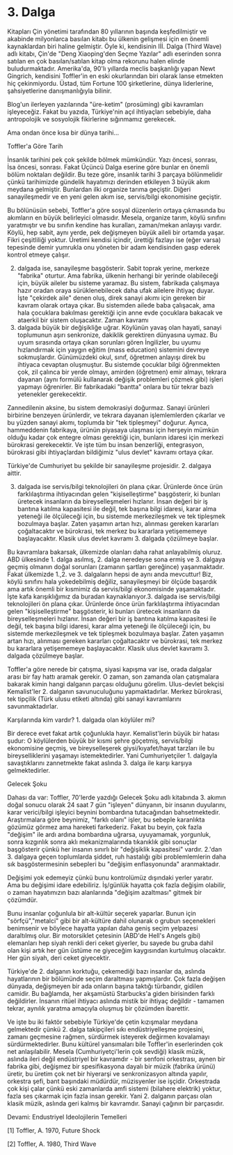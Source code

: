 # 3. Dalga

Kitapları Çin yönetimi tarafından 80 yıllarının başında keşfedilmiştir
ve akabinde milyonlarca basılan kitabı bu ülkenin gelişmesi için en
önemli kaynaklardan biri haline gelmiştir. Öyle ki, kendisinin
Iİİ. Dalga (Third Wave) adlı kitabı, Çin'de "Deng Xiaoping'den Seçme
Yazılar" adlı eserinden sonra satılan en çok basılan/satılan kitap
olma rekorunu halen elinde buludurmaktadır. Amerika'da, 90'lı yıllarda
meclis başkanlığı yapan Newt Gingrich, kendisini Toffler'in en eski
okurlarından biri olarak lanse etmekten hiç çekinmiyordu. Üstad, tüm
Fortune 100 şirketlerine, dünya liderlerine, şahsiyetlerine
danışmanlığıyla bilinir.

Blog'un ilerleyen yazılarında "üre-ketim" (prosüming) gibi kavramları
işleyeceğiz. Fakat bu yazıda, Türkiye'nin açıl ihtiyaçları sebebiyle,
daha antropolojik ve sosyolojik fikirlerine sığınmamız gerekecek.

Ama ondan önce kısa bir dünya tarihi...

Toffler'a Göre Tarih

İnsanlık tarihini pek çok şekilde bölmek mümkündür. Yazı öncesi,
sonrası, İsa öncesi, sonrası. Fakat Üçüncü Dalga eserine göre bunlar
en önemli bölüm noktaları değildir. Bu teze göre, insanlık tarihi 3
parçaya bölünmelidir çünkü tarihimizde gündelik hayatımızı derinden
etkileyen 3 büyük akım meydana gelmiştir. Bunlardan ilki organize
tarıma geçiştir. Diğeri sanayileşmedir ve en yeni gelen akım ise,
servis/bilgi ekonomisine geçiştir.

Bu bölünüsün sebebi, Toffler'a göre sosyal düzenlerin ortaya
çıkmasında bu akımların en büyük belirleyici olmasıdır. Mesela,
organize tarım, köylü sınıfını yaratmıştır ve bu sınıfın kendine has
kuralları, zaman/mekan anlayışı vardır. Köylü, hep sabit, aynı yerde,
pek değişmeyen büyük aileli bir ortamda yaşar. Fikri çeşitliliği
yoktur. Üretimi kendisi içindir, ürettiği fazlayı ise (eğer varsa)
tepesinde demir yumrukla onu yöneten bir adam kendisinden gasp ederek
kontrol etmeye çalışır.

2. dalgada ise, sanayileşme başgösterir. Sabit toprak yerine, merkeze
"fabrika" oturtur. Ama fabrika, ülkenin herhangi bir yerinde
olabileceği için, büyük aileler bu sisteme yaramaz. Bu sistem,
fabrikada çalışmaya hazır oradan oraya sürüklenebilecek daha ufak
ailelere ihtiyaç duyar. İşte "çekirdek aile" denen oluş, direk sanayi
akımı için gereken bir kavram olarak ortaya çıkar. Bu sistemden ailede
baba çalışacak, ama hala çocuklara bakılması gerektiği için anne evde
çocuklara bakacak ve ataerkil bir sistem oluşacaktır. Zaman kavramı
2. dalgada büyük bir değişikliğe uğrar. Köylünün yavaş olan hayati,
sanayi toplumunun aşırı senkronize, dakiklik gerektiren dünyasına
uymaz. Bu uyum sırasında ortaya çıkan sorunları gören İngilizler, bu
uyumu hızlandırmak için yaygın eğitim (mass education) sistemini
devreye sokmuşlardır. Günümüzdeki okul, sınıf, öğretmen anlayışı direk
bu ihtiyaca cevaptan oluşmuştur. Bu sistemde çocuklar bilgi
öğrenmekten çok, zil çalınca bir yerde olmayı, amirden (öğretmen) emir
almayı, tekrara dayanan (aynı formülü kullanarak değişik problemleri
çözmek gibi) işleri yapmayı öğrenirler. Bir fabrikadaki "bantta"
onlara bu tür tekrar bazlı yetenekler gerekecektir.

Zannedilenin aksine, bu sistem demokrasiyi doğurmaz. Sanayi ürünleri
birbirine benzeyen ürünlerdir, ve tekrara dayanan işlemlemlerden
çıkarlar ve bu yüzden sanayi akımı, toplumda bir "tek tipleşmeyi"
doğurur. Ayrıca, hammeddenin fabrikaya, ürünün piyasaya ulaşması için
herşeyin mümkün olduğu kadar çok entegre olması gerektiği için,
bunların idaresi için merkezi bürokrasi gerekecektir. Ve işte tüm bu
insan benzerliği, entegrasyon, bürokrasi gibi ihtiyaçlardan bildiğimiz
"ulus devlet" kavramı ortaya çıkar.

Türkiye'de Cumhuriyet bu şekilde bir sanayileşme
projesidir. 2. dalgaya aittir.

3. dalgada ise servis/bilgi teknolojileri ön plana çıkar. Ürünlerde
önce ürün farklılaştırma ihtiyacından gelen "kişiselleştirme"
başgösterir, ki bunları üretecek insanların da bireyselleşmeleri
hızlanır. İnsan değeri bir iş bantına katılma kapasitesi ile değil,
tek başına bilgi idaresi, karar alma yeteneği ile ölçüleceği için, bu
sistemde merkezileşmek ve tek tipleşmek bozulmaya başlar. Zaten
yaşamın artan hızı, alınması gereken kararları çoğaltacaktır ve
bürokrasi, tek merkez bu kararlara yetişememeye başlayacaktır. Klasik
ulus devlet kavramı 3. dalgada çözülmeye başlar.

Bu kavramlara bakarsak, ülkemizde olanları daha rahat anlayabilmiş
oluruz. ABD ülkesinde 1. dalga asılmış, 2. dalga neredeyse sona ermiş
ve 3. dalgaya geçmiş olmanın doğal sorunları (zamanın şartları
gereğince) yaşanmaktadır. Fakat ülkemizde 1.,2. ve 3. dalgaların hepsi
de aynı anda mevcuttur! Biz, köylü sınıfını hala yokedebilmiş değiliz,
sanayileşmeyi bir ölçüde başardık ama artık önemli bir kısmimiz da
servis/bilgi ekonomisinde yaşamaktadır. İşte kafa karışıklığımız da
buradan kaynaklanıyor.3. dalgada ise servis/bilgi teknolojileri ön
plana çıkar. Ürünlerde önce ürün farklılaştırma ihtiyacından gelen
"kişiselleştirme" başgösterir, ki bunları üretecek insanların da
bireyselleşmeleri hızlanır. İnsan değeri bir iş bantına katılma
kapasitesi ile değil, tek başına bilgi idaresi, karar alma yeteneği
ile ölçüleceği için, bu sistemde merkezileşmek ve tek tipleşmek
bozulmaya başlar. Zaten yaşamın artan hızı, alınması gereken kararları
çoğaltacaktır ve bürokrasi, tek merkez bu kararlara yetişememeye
başlayacaktır. Klasik ulus devlet kavramı 3. dalgada çözülmeye başlar.

Toffler'a göre nerede bir çatışma, siyasi kapışma var ise, orada
dalgalar arası bir fay hattı aramak gerekir. O zaman, son zamanda olan
çatışmalara bakarak kimin hangi dalganın parçası olduğunu
görelim. Ulus-devlet bekçisi Kemalist'ler 2. dalganın savunuculuğunu
yapmaktadırlar. Merkez bürokrasi, tek tipçilik (Türk ulusu etiketi
altında) gibi sanayi kavramlarını savunmaktadırlar.

Karşılarında kim vardır? 1. dalgada olan köylüler mi?

Bir derece evet fakat artık çoğunlukla hayır. Kemalist'lerin büyük bir
hatası şudur: O köylülerden büyük bir kısmi şehre göçetmiş,
servis/bilgi ekonomisine geçmiş, ve bireyselleşerek
giysi/kıyafet/hayat tarzları ile bu bireyselliklerini yaşamayı
istemektedirler. Yani Cumhuriyetçiler 1. dalgayla savaştıklarını
zannetmekte fakat aslında 3. dalga ile karşı karşıya gelmektedirler.

Gelecek Şoku

Dahası da var: Toffler, 70'lerde yazdığı Gelecek Şoku adlı kitabında
3. akımın doğal sonucu olarak 24 saat 7 gün "işleyen" dünyanın, bir
insanın duyularını, karar verici/bilgi işleyici beynini bombardına
tutacağından bahsetmektedir. Araştırmalara göre beynimiz, "farklı
olanı" işler, bu sebeple karanlıkta gözümüz görmez ama hareketi
farkederiz. Fakat bu beyin, çok fazla "değişim" ile ardı ardına
bombardına uğrarsa, uyuyamamak, yorgunluk, sonra kızgınlık sonra aklı
mekanizmalarında tıkanıklık gibi sonuçlar başgösterir çünkü her
insanın sınırlı bir "değişiklik kapasitesi" vardır. 2.'dan 3. dalgaya
geçen toplumlarda şiddet, ruh hastalığı gibi problemlemlerin daha sık
başgöstermesinin sebepleri bu "değişim enflasyonunda" aranmaktadır.

Değişimi yok edemeyiz çünkü bunu kontrolümüz dışındaki yerler
yaratır. Ama bu değişimi idare edebiliriz. İş/günlük hayatta çok fazla
değişim olabilir, o zaman hayatımızın bazı alanlarında "değişim
azaltması" gitmek bir çözümdür.

Bunu insanlar çoğunlula bir alt-kültür seçerek yaparlar. Bunun için
"sörfçü","metalci" gibi bir alt-kültüre dahil olunarak o grubun
seçenekleri benimsenir ve böylece hayatta yapılan daha geniş seçim
yelpazesi daraltılmış olur. Bir motorsiklet çetesinin (ABD'de Hell's
Angels gibi) elemanları hep siyah renkli deri ceket giyerler, bu
sayede bu gruba dahil olan kişi artık her gün üstüme ne giyeceğim
kaygısından kurtulmuş olacaktır. Her gün siyah, deri ceket giyecektir.

Türkiye'de 2. dalganın korktuğu, çekemediği bazı insanlar da, aslında
hayatlarının bir bölümünde seçim daraltması yapmışlardır. Çok fazla
değişen dünyada, değişmeyen bir ada onların başına taktığı türbandır,
gidilen camidir. Bu bağlamda, her akşamüstü Starbucks'a giden
birisinden farklı değildirler. İnsanın ritüel ihtiyacı aslında mistik
bir ihtiyaç değildir - tamamen tekrar, aynılık yaratma amaçıyla
oluşmuş bir çözümden ibarettir.

Ve işte bu iki faktör sebebiyle Türkiye'de çetin kızışmalar meydana
gelmektedir çünkü 2. dalga takipçileri sıkı endüstriyelleşme
projesini, zamanı geçmesine rağmen, sürdürmek isteyerek değirmen
kovalamayı sürdürmektedirler. Bunu kültürel yansımaları bile
Toffler'in eserlerinden çok net anlaşılabilir. Mesela
(Cumhuriyetçi'lerin çok sevdiği) klasik müzik, aslında ileri değil
endüstriyel bir kavramdır - bir senfoni orkestrası, aynen bir fabrika
gibi, değişmez bir spesifikasyona dayalı bir müzik (fabrika ürünü)
üretir, bu üretim çok net bir hiyerarşi ve senkronizasyon altında
yapılır, orkestra şefi, bant başındaki müdürdür, müzisyenler ise
işçidir. Orkestrada çok kişi çalar çünkü eski zamanlarda amfi sistemi
(bilahere elektrik) yoktur, fazla ses çıkarmak için fazla insan
gerekir. Yani 2. dalganın parçası olan klasik müzik, aslında geri
kalmış bir kavramdır. Sanayi çağının bir parçasıdır.

Devami: Endustriyel Ideolojilerin Temelleri

[1] Toffler, A. 1970, Future Shock

[2] Toffler, A. 1980, Third Wave
